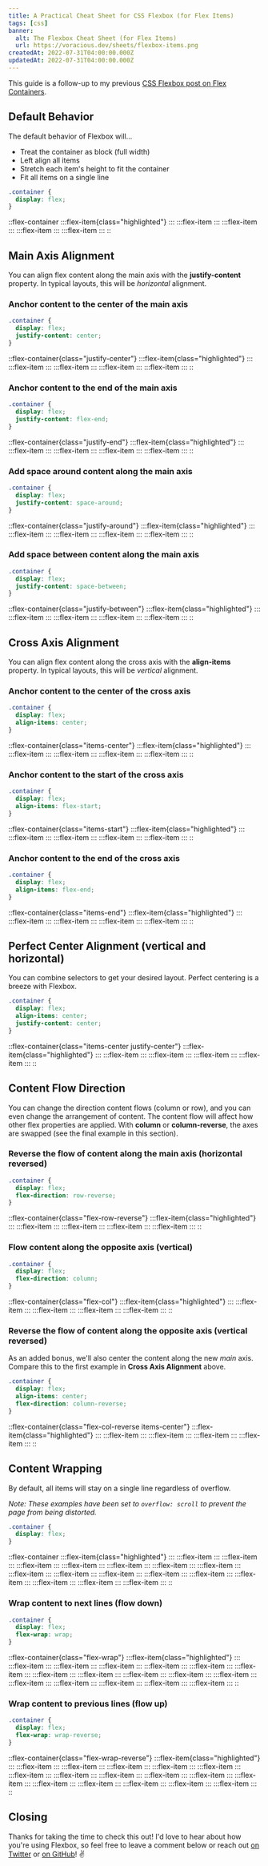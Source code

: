 ```yaml
---
title: A Practical Cheat Sheet for CSS Flexbox (for Flex Items)
tags: [css]
banner:
  alt: The Flexbox Cheat Sheet (for Flex Items)
  url: https://voracious.dev/sheets/flexbox-items.png
createdAt: 2022-07-31T04:00:00.000Z
updatedAt: 2022-07-31T04:00:00.000Z
---
```


This guide is a follow-up to my previous [CSS Flexbox post on Flex Containers]().

<!-- more -->

## Default Behavior

The default behavior of Flexbox will...

- Treat the container as block (full width)
- Left align all items
- Stretch each item's height to fit the container
- Fit all items on a single line

```css
.container {
  display: flex;
}
```

::flex-container
  :::flex-item{class="highlighted"}
  :::
  :::flex-item
  :::
  :::flex-item
  :::
  :::flex-item
  :::
  :::flex-item
  :::
::

## Main Axis Alignment

You can align flex content along the main axis with the **justify-content** property. In typical layouts, this will be _horizontal_ alignment.

### Anchor content to the center of the main axis

```css
.container {
  display: flex;
  justify-content: center;
}
```

::flex-container{class="justify-center"}
  :::flex-item{class="highlighted"}
  :::
  :::flex-item
  :::
  :::flex-item
  :::
  :::flex-item
  :::
  :::flex-item
  :::
::

### Anchor content to the end of the main axis

```css
.container {
  display: flex;
  justify-content: flex-end;
}
```

::flex-container{class="justify-end"}
  :::flex-item{class="highlighted"}
  :::
  :::flex-item
  :::
  :::flex-item
  :::
  :::flex-item
  :::
  :::flex-item
  :::
::

### Add space around content along the main axis

```css
.container {
  display: flex;
  justify-content: space-around;
}
```

::flex-container{class="justify-around"}
  :::flex-item{class="highlighted"}
  :::
  :::flex-item
  :::
  :::flex-item
  :::
  :::flex-item
  :::
  :::flex-item
  :::
::

### Add space between content along the main axis

```css
.container {
  display: flex;
  justify-content: space-between;
}
```

::flex-container{class="justify-between"}
  :::flex-item{class="highlighted"}
  :::
  :::flex-item
  :::
  :::flex-item
  :::
  :::flex-item
  :::
  :::flex-item
  :::
::

## Cross Axis Alignment

You can align flex content along the cross axis with the **align-items** property. In typical layouts, this will be _vertical_ alignment.

### Anchor content to the center of the cross axis

```css
.container {
  display: flex;
  align-items: center;
}
```

::flex-container{class="items-center"}
  :::flex-item{class="highlighted"}
  :::
  :::flex-item
  :::
  :::flex-item
  :::
  :::flex-item
  :::
  :::flex-item
  :::
::

### Anchor content to the start of the cross axis

```css
.container {
  display: flex;
  align-items: flex-start;
}
```

::flex-container{class="items-start"}
  :::flex-item{class="highlighted"}
  :::
  :::flex-item
  :::
  :::flex-item
  :::
  :::flex-item
  :::
  :::flex-item
  :::
::

### Anchor content to the end of the cross axis

```css
.container {
  display: flex;
  align-items: flex-end;
}
```

::flex-container{class="items-end"}
  :::flex-item{class="highlighted"}
  :::
  :::flex-item
  :::
  :::flex-item
  :::
  :::flex-item
  :::
  :::flex-item
  :::
::

## Perfect Center Alignment (vertical and horizontal)

You can combine selectors to get your desired layout. Perfect centering is a breeze with Flexbox.

```css
.container {
  display: flex;
  align-items: center;
  justify-content: center;
}
```

::flex-container{class="items-center justify-center"}
  :::flex-item{class="highlighted"}
  :::
  :::flex-item
  :::
  :::flex-item
  :::
  :::flex-item
  :::
  :::flex-item
  :::
::

## Content Flow Direction

You can change the direction content flows (column or row), and you can even change the arrangement of content. The content flow will affect how other flex properties are applied. With **column** or **column-reverse**, the axes are swapped (see the final example in this section).

### Reverse the flow of content along the main axis (horizontal reversed)

```css
.container {
  display: flex;
  flex-direction: row-reverse;
}
```

::flex-container{class="flex-row-reverse"}
  :::flex-item{class="highlighted"}
  :::
  :::flex-item
  :::
  :::flex-item
  :::
  :::flex-item
  :::
  :::flex-item
  :::
::

### Flow content along the opposite axis (vertical)

```css
.container {
  display: flex;
  flex-direction: column;
}
```

::flex-container{class="flex-col"}
  :::flex-item{class="highlighted"}
  :::
  :::flex-item
  :::
  :::flex-item
  :::
  :::flex-item
  :::
  :::flex-item
  :::
::

### Reverse the flow of content along the opposite axis (vertical reversed)

As an added bonus, we'll also center the content along the new _main_ axis. Compare this to the first example in **Cross Axis Alignment** above.

```css
.container {
  display: flex;
  align-items: center;
  flex-direction: column-reverse;
}
```

::flex-container{class="flex-col-reverse items-center"}
  :::flex-item{class="highlighted"}
  :::
  :::flex-item
  :::
  :::flex-item
  :::
  :::flex-item
  :::
  :::flex-item
  :::
::

## Content Wrapping

By default, all items will stay on a single line regardless of overflow.

_Note: These examples have been set to `overflow: scroll` to prevent the page from being distorted._

```css
.container {
  display: flex;
}
```

::flex-container
  :::flex-item{class="highlighted"}
  :::
  :::flex-item
  :::
  :::flex-item
  :::
  :::flex-item
  :::
  :::flex-item
  :::
  :::flex-item
  :::
  :::flex-item
  :::
  :::flex-item
  :::
  :::flex-item
  :::
  :::flex-item
  :::
  :::flex-item
  :::
  :::flex-item
  :::
  :::flex-item
  :::
  :::flex-item
  :::
  :::flex-item
  :::
  :::flex-item
  :::
  :::flex-item
  :::
::

### Wrap content to next lines (flow down)

```css
.container {
  display: flex;
  flex-wrap: wrap;
}
```

::flex-container{class="flex-wrap"}
  :::flex-item{class="highlighted"}
  :::
  :::flex-item
  :::
  :::flex-item
  :::
  :::flex-item
  :::
  :::flex-item
  :::
  :::flex-item
  :::
  :::flex-item
  :::
  :::flex-item
  :::
  :::flex-item
  :::
  :::flex-item
  :::
  :::flex-item
  :::
  :::flex-item
  :::
  :::flex-item
  :::
  :::flex-item
  :::
  :::flex-item
  :::
  :::flex-item
  :::
  :::flex-item
  :::
::

### Wrap content to previous lines (flow up)

```css
.container {
  display: flex;
  flex-wrap: wrap-reverse;
}
```

::flex-container{class="flex-wrap-reverse"}
  :::flex-item{class="highlighted"}
  :::
  :::flex-item
  :::
  :::flex-item
  :::
  :::flex-item
  :::
  :::flex-item
  :::
  :::flex-item
  :::
  :::flex-item
  :::
  :::flex-item
  :::
  :::flex-item
  :::
  :::flex-item
  :::
  :::flex-item
  :::
  :::flex-item
  :::
  :::flex-item
  :::
  :::flex-item
  :::
  :::flex-item
  :::
  :::flex-item
  :::
  :::flex-item
  :::
::

## Closing

Thanks for taking the time to check this out! I'd love to hear about how you're using Flexbox, so feel free to leave a comment below or reach out [on Twitter](https://twitter.com/voraciousdev) or [on GitHub](https://github.com/voraciousdev/community/discussions/1)! ✌️
